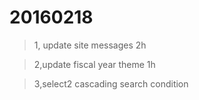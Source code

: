 20160218
===

> 1, update site messages   2h
    
> 2,update fiscal year theme 1h

> 3,select2 cascading search condition

    
